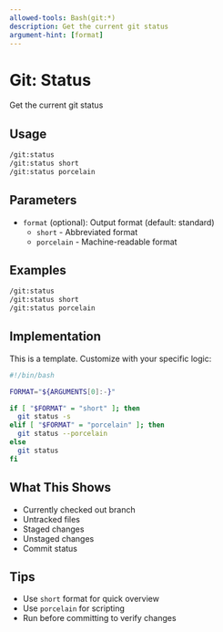 ```yaml
---
allowed-tools: Bash(git:*)
description: Get the current git status
argument-hint: [format]
---
```


# Git: Status

Get the current git status

## Usage

```bash
/git:status
/git:status short
/git:status porcelain
```

## Parameters

- `format` (optional): Output format (default: standard)
  - `short` - Abbreviated format
  - `porcelain` - Machine-readable format

## Examples

```bash
/git:status
/git:status short
/git:status porcelain
```

## Implementation

This is a template. Customize with your specific logic:

```bash
#!/bin/bash

FORMAT="${ARGUMENTS[0]:-}"

if [ "$FORMAT" = "short" ]; then
  git status -s
elif [ "$FORMAT" = "porcelain" ]; then
  git status --porcelain
else
  git status
fi
```

## What This Shows

- Currently checked out branch
- Untracked files
- Staged changes
- Unstaged changes
- Commit status

## Tips

- Use `short` format for quick overview
- Use `porcelain` for scripting
- Run before committing to verify changes
